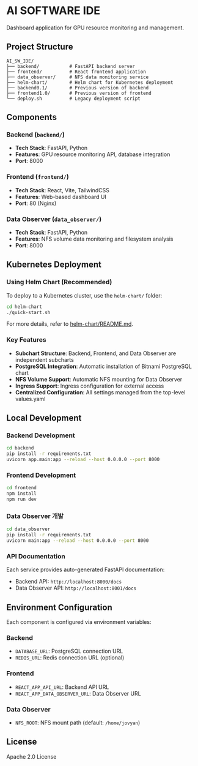 # AI SOFTWARE IDE

Dashboard application for GPU resource monitoring and management.

## Project Structure

```
AI_SW_IDE/
├── backend/           # FastAPI backend server
├── frontend/          # React frontend application
├── data_observer/     # NFS data monitoring service
├── helm-chart/        # Helm chart for Kubernetes deployment
├── backend0.1/        # Previous version of backend
├── frontend1.0/       # Previous version of frontend
└── deploy.sh          # Legacy deployment script
```

## Components

### Backend (`backend/`)
- **Tech Stack**: FastAPI, Python
- **Features**: GPU resource monitoring API, database integration
- **Port**: 8000

### Frontend (`frontend/`)
- **Tech Stack**: React, Vite, TailwindCSS
- **Features**: Web-based dashboard UI
- **Port**: 80 (Nginx)

### Data Observer (`data_observer/`)
- **Tech Stack**: FastAPI, Python
- **Features**: NFS volume data monitoring and filesystem analysis
- **Port**: 8000

## Kubernetes Deployment

### Using Helm Chart (Recommended)

To deploy to a Kubernetes cluster, use the `helm-chart/` folder:

```bash
cd helm-chart
./quick-start.sh
```

For more details, refer to [helm-chart/README.md](helm-chart/README.md).

### Key Features
- **Subchart Structure**: Backend, Frontend, and Data Observer are independent subcharts
- **PostgreSQL Integration**: Automatic installation of Bitnami PostgreSQL chart
- **NFS Volume Support**: Automatic NFS mounting for Data Observer
- **Ingress Support**: Ingress configuration for external access
- **Centralized Configuration**: All settings managed from the top-level values.yaml

## Local Development

### Backend Development
```bash
cd backend
pip install -r requirements.txt
uvicorn app.main:app --reload --host 0.0.0.0 --port 8000
```

### Frontend Development
```bash
cd frontend
npm install
npm run dev
```

### Data Observer 개발
```bash
cd data_observer
pip install -r requirements.txt
uvicorn main:app --reload --host 0.0.0.0 --port 8000
```

###  API Documentation

Each service provides auto-generated FastAPI documentation:

- Backend API: `http://localhost:8000/docs`
- Data Observer API: `http://localhost:8001/docs`

## Environment Configuration

Each component is configured via environment variables:

### Backend
- `DATABASE_URL`: PostgreSQL connection URL
- `REDIS_URL`: Redis connection URL (optional)

### Frontend
- `REACT_APP_API_URL`: Backend API URL
- `REACT_APP_DATA_OBSERVER_URL`: Data Observer URL

### Data Observer
- `NFS_ROOT`: NFS mount path (default: `/home/jovyan`)

## License

Apache 2.0 License
